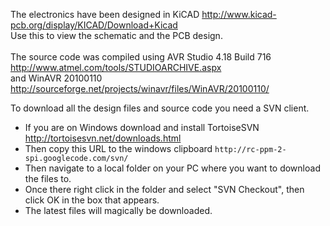 The electronics have been designed in KiCAD http://www.kicad-pcb.org/display/KICAD/Download+Kicad <br>
Use this to view the schematic and the PCB design.<br>
<br>
The source code was compiled using AVR Studio 4.18 Build 716 <a href='http://www.atmel.com/tools/STUDIOARCHIVE.aspx'>http://www.atmel.com/tools/STUDIOARCHIVE.aspx</a> <br> and WinAVR 20100110 <a href='http://sourceforge.net/projects/winavr/files/WinAVR/20100110/'>http://sourceforge.net/projects/winavr/files/WinAVR/20100110/</a>

To download all the design files and source code you need a SVN client.<br>
<ul><li>If you are on Windows download and install TortoiseSVN <a href='http://tortoisesvn.net/downloads.html'>http://tortoisesvn.net/downloads.html</a> <br>
</li><li>Then copy this URL to the windows clipboard <code>http://rc-ppm-2-spi.googlecode.com/svn/</code> <br>
</li><li>Then navigate to a local folder on your PC where you want to download the files to. <br>
</li><li>Once there right click in the folder and select "SVN Checkout", then click OK in the box that appears.<br>
</li><li>The latest files will magically be downloaded.